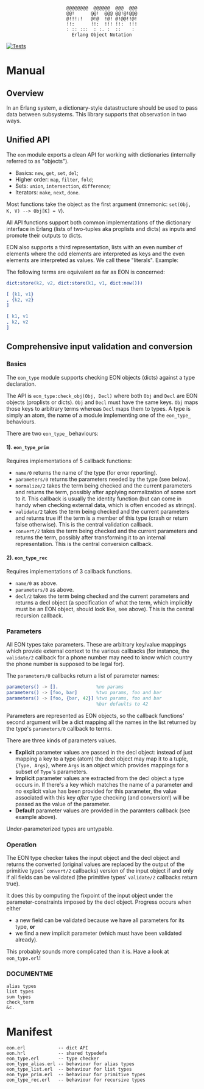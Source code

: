 ```
                      @@@@@@@@  @@@@@@  @@@  @@@
                      @@!      @@!  @@@ @@!@!@@@
                      @!!!:!   @!@  !@! @!@@!!@!
                      !!:      !!:  !!! !!:  !!!
                      : :: :::  : :. :  ::    :
                        Erlang Object Notation

```
[![Tests](https://github.com/kivra/eon/actions/workflows/tests.yml/badge.svg)](https://github.com/kivra/eon/actions/workflows/tests.yml)

# Manual

## Overview

In an Erlang system, a dictionary-style datastructure should be used to
pass data between subsystems. This library supports that observation in
two ways.

## Unified API

The `eon` module exports a clean API for working with dictionaries
(internally referred to as "objects").

- Basics: `new`, `get`, `set`, `del`;
- Higher order: `map`, `filter`, `fold`;
- Sets: `union`, `intersection`, `difference`;
- Iterators: `make`, `next`, `done`.

Most functions take the object as the first argument
(mnemonic: `set(Obj, K, V) --> Obj[K] = V`).

All API functions support both common implementations of the dictionary
interface in Erlang (lists of two-tuples aka proplists and dicts) as inputs and
promote their outputs to dicts.

EON also supports a third representation, lists with an even number of
elements where the odd elements are interpreted as keys and the even
elements are interpreted as values. We call these "literals".
Example:

The following terms are equivalent as far as EON is concerned:

```erlang
dict:store(k2, v2, dict:store(k1, v1, dict:new()))

[ {k1, v1}
, {k2, v2}
]

[ k1, v1
, k2, v2
]
```

## Comprehensive input validation and conversion

### Basics

The `eon_type` module supports checking EON objects (dicts) against a
type declaration.

The API is `eon_type:check_obj(Obj, Decl)` where both `Obj` and `Decl` are
EON objects (proplists or dicts). `Obj` and `Decl` must have the same
keys. `Obj` maps those keys to arbitrary terms whereas `Decl` maps them
to types. A type is simply an atom, the name of a module implementing
one of the `eon_type_` behaviours.

There are two `eon_type_` behaviours:

#### 1). `eon_type_prim`

Requires implementations of 5 callback functions:

- `name/0` returns the name of the type (for error reporting).
- `parameters/0` returns the parameters needed by the type (see below).
- `normalize/2` takes the term being checked and the current parameters
and returns the term, possibly after applying normalization of some
sort to it. This callback is usually the identity function (but can
come in handy when checking external data, which is often encoded as
strings).
- `validate/2` takes the term being checked and the current parameters and
returns true iff the term is a member of this type (crash or return
false otherwise). This is the central validation callback.
- `convert/2` takes the term being checked and the current parameters and
returns the term, possibly after transforming it to an internal
representation. This is the central conversion callback.

#### 2). `eon_type_rec`

Requires implementations of 3 callback functions.

- `name/0` as above.
- `parameters/0` as above.
- `decl/2` takes the term being checked and the current parameters and
returns a decl object (a specification of what the term, which
implicitly must be an EON object, should look like, see above).
This is the central recursion callback.

### Parameters

All EON types take parameters. These are arbitrary key/value mappings
which provide external context to the various callbacks (for instance,
the `validate/2` callback for a phone number may need to know which
country the phone number is supposed to be legal for).

The `parameters/0` callbacks return a list of parameter names:

```erlang
parameters() -> [].              %no params
parameters() -> [foo, bar]       %two params, foo and bar
parameters() -> [foo, {bar, 42}] %two params, foo and bar
                                 %bar defaults to 42
```

Parameters are represented as EON objects, so the callback functions'
second argument will be a dict mapping all the names in the list
returned by the type's `parameters/0` callback to terms.

There are three kinds of parameters values.

- **Explicit** parameter values are passed in the decl object: instead of just
mapping a key to a type (atom) the decl object may map it to a tuple,
`{Type, Args}`, where `Args` is an object which provides mappings for a
subset of `Type`'s parameters.
- **Implicit** parameter values are extracted from the decl object a type
occurs in. If there's a key which matches the name of a parameter and
no explicit value has been provided for this parameter, the value
associated with this key _after_ type checking (and conversion!) will
be passed as the value of the parameter.
- **Default** parameter values are provided in the paramters callback (see
example above).

Under-parameterized types are untypable.

### Operation

The EON type checker takes the input object and the decl object and
returns the converted (original values are replaced by the output of
the primitive types' `convert/2` callbacks) version of the input object
if and only if all fields can be validated (the primitive types' `validate/2`
callbacks return true).

It does this by computing the fixpoint of the input object under the
parameter-constraints imposed by the decl object. Progress occurs
when either

- a new field can be validated because we have all parameters for its
   type, **or**
- we find a new implicit parameter (which must have been validated
   already).

This probably sounds more complicated than it is. Have a look at
`eon_type.erl`!

### DOCUMENTME

```
alias types
list types
sum types
check_term
&c.
```

# Manifest

```
eon.erl            -- dict API
eon.hrl            -- shared typedefs
eon_type.erl       -- type checker
eon_type_alias.erl -- behaviour for alias types
eon_type_list.erl  -- behaviour for list types
eon_type_prim.erl  -- behaviour for primitive types
eon_type_rec.erl   -- behaviour for recursive types
```
